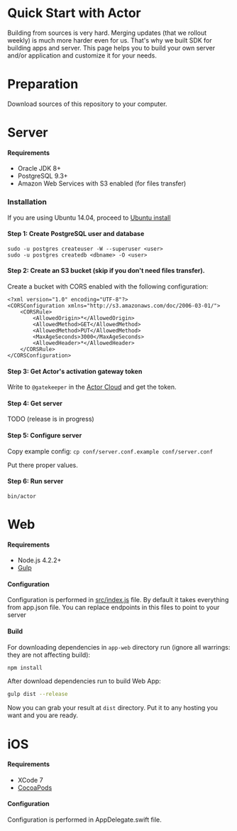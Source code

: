 # Quick Start with Actor

Building from sources is very hard. Merging updates (that we rollout weekly) is much more harder even for us. That's why we built SDK for building apps and server. This page helps you to build your own server and/or application and customize it for your needs.

# Preparation

Download sources of this repository to your computer.

# Server

#### Requirements
* Oracle JDK 8+
* PostgreSQL 9.3+
* Amazon Web Services with S3 enabled (for files transfer)

### Installation

If you are using Ubuntu 14.04, proceed to [Ubuntu install](server-install-ubuntu.md)

#### Step 1: Create PostgreSQL user and database

```
sudo -u postgres createuser -W --superuser <user>
sudo -u postgres createdb <dbname> -O <user>
```

#### Step 2: Create an S3 bucket (skip if you don't need files transfer).

Create a bucket with CORS enabled with the following configuration:

```
<?xml version="1.0" encoding="UTF-8"?>
<CORSConfiguration xmlns="http://s3.amazonaws.com/doc/2006-03-01/">
    <CORSRule>
        <AllowedOrigin>*</AllowedOrigin>
        <AllowedMethod>GET</AllowedMethod>
        <AllowedMethod>PUT</AllowedMethod>
        <MaxAgeSeconds>3000</MaxAgeSeconds>
        <AllowedHeader>*</AllowedHeader>
    </CORSRule>
</CORSConfiguration>
```

#### Step 3: Get Actor's activation gateway token

Write to `@gatekeeper` in the [Actor Cloud](https://app.actor.im) and get the token.

#### Step 4: Get server

TODO (release is in progress)

#### Step 5: Configure server

Copy example config:
`cp conf/server.conf.example conf/server.conf`

Put there proper values.

#### Step 6: Run server

`bin/actor`

# Web

#### Requirements
* Node.js 4.2.2+
* [Gulp](http://gulpjs.com/)

#### Configuration
Configuration is performed in [src/index.js](../app-web/src/index.js) file. By default it takes everything from app.json file.
You can replace endpoints in this files to point to your server

#### Build

For downloading dependencies in ```app-web``` directory run (ignore all warrings: they are not affecting build):

```bash
npm install
```

After download dependencies run to build Web App:
```bash
gulp dist --release
```

Now you can grab your result at ```dist``` directory. Put it to any hosting you want and you are ready.

# iOS

#### Requirements
* XCode 7
* [CocoaPods](https://cocoapods.org)

#### Configuration
Configuration is performed in AppDelegate.swift file.
